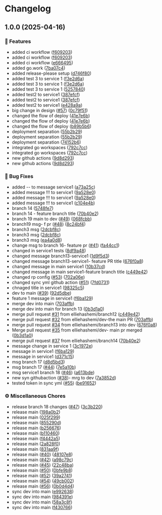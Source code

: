 # Changelog

## 1.0.0 (2025-04-16)


### 🚀 Features

* added ci workflow ([f609203](https://github.com/elliehashemi/release-please-mono-repo-sample/commit/f609203aec02b97b311e510e4e88705db6a2547f))
* added ci workflow ([f609203](https://github.com/elliehashemi/release-please-mono-repo-sample/commit/f609203aec02b97b311e510e4e88705db6a2547f))
* added ci workflow ([e666495](https://github.com/elliehashemi/release-please-mono-repo-sample/commit/e6664958deff44326eea08b0d411bb3e4a9fbbdb))
* added go.work ([7ba07c4](https://github.com/elliehashemi/release-please-mono-repo-sample/commit/7ba07c49cb30aebf5f40c853b83059d69e42e34b))
* added release-please setup ([d746f80](https://github.com/elliehashemi/release-please-mono-repo-sample/commit/d746f80918c27ecc3fe581f690f406c784a9e50e))
* added test 3 to service 1 ([f3e2d6a](https://github.com/elliehashemi/release-please-mono-repo-sample/commit/f3e2d6a600f291b2ca542844ddc59336f1c39fb9))
* added test 3 to service 1 ([f3e2d6a](https://github.com/elliehashemi/release-please-mono-repo-sample/commit/f3e2d6a600f291b2ca542844ddc59336f1c39fb9))
* added test 3 to service 1 ([5257840](https://github.com/elliehashemi/release-please-mono-repo-sample/commit/52578402770b569ec695ea51c81e402f111a9e07))
* added test2 to service1 ([387efcf](https://github.com/elliehashemi/release-please-mono-repo-sample/commit/387efcff63d71569561a46869ca649078034483f))
* added test2 to service1 ([387efcf](https://github.com/elliehashemi/release-please-mono-repo-sample/commit/387efcff63d71569561a46869ca649078034483f))
* added test2 to service1 ([e428a9a](https://github.com/elliehashemi/release-please-mono-repo-sample/commit/e428a9a57d8cf37c9efd07848cb1287cf05ee314))
* big change in design ([#57](https://github.com/elliehashemi/release-please-mono-repo-sample/issues/57)) ([0c79f51](https://github.com/elliehashemi/release-please-mono-repo-sample/commit/0c79f51c967163b605d1d300dc75a60201289dad))
* changed the flow of deploy ([41e7e6b](https://github.com/elliehashemi/release-please-mono-repo-sample/commit/41e7e6bde24bf2eeabc0ed8a479e92a2f03f36a4))
* changed the flow of deploy ([41e7e6b](https://github.com/elliehashemi/release-please-mono-repo-sample/commit/41e7e6bde24bf2eeabc0ed8a479e92a2f03f36a4))
* changed the flow of deploy ([b89b5b6](https://github.com/elliehashemi/release-please-mono-repo-sample/commit/b89b5b6577ecc3134201a41dba508dd404ec85ad))
* deployment separation ([55b2b29](https://github.com/elliehashemi/release-please-mono-repo-sample/commit/55b2b295091a6e2b254748772034c835a30e3feb))
* deployment separation ([55b2b29](https://github.com/elliehashemi/release-please-mono-repo-sample/commit/55b2b295091a6e2b254748772034c835a30e3feb))
* deployment separation ([74152b6](https://github.com/elliehashemi/release-please-mono-repo-sample/commit/74152b6daccbbcfe7ece0fdc2684405a158d88ef))
* integrated go workspaces ([792c7cc](https://github.com/elliehashemi/release-please-mono-repo-sample/commit/792c7cc6fef6aeefdd5eb0b6841d03d29f3cf53e))
* integrated go workspaces ([792c7cc](https://github.com/elliehashemi/release-please-mono-repo-sample/commit/792c7cc6fef6aeefdd5eb0b6841d03d29f3cf53e))
* new github actions ([9d8d293](https://github.com/elliehashemi/release-please-mono-repo-sample/commit/9d8d29378663b400de60fdaa30e89af9d6ffc443))
* new github actions ([9d8d293](https://github.com/elliehashemi/release-please-mono-repo-sample/commit/9d8d29378663b400de60fdaa30e89af9d6ffc443))


### 🐛 Bug Fixes

* added -- to message service1 ([a73a25c](https://github.com/elliehashemi/release-please-mono-repo-sample/commit/a73a25c3d37bac4eae8d2a5541b7b521f16e64e7))
* added message !!! to service1 ([9a528e0](https://github.com/elliehashemi/release-please-mono-repo-sample/commit/9a528e066fd4900cea4b59bf1fc39ac4106cbad2))
* added message !!! to service1 ([9a528e0](https://github.com/elliehashemi/release-please-mono-repo-sample/commit/9a528e066fd4900cea4b59bf1fc39ac4106cbad2))
* added message !!! to service1 ([c104e4b](https://github.com/elliehashemi/release-please-mono-repo-sample/commit/c104e4bbaf5ed1413037804e479ac4c1af1bf38b))
* branch 14 ([5748fe7](https://github.com/elliehashemi/release-please-mono-repo-sample/commit/5748fe7cc30c5843103fb990f924fb59301da53a))
* branch 14 - feature branch title ([70b40e2](https://github.com/elliehashemi/release-please-mono-repo-sample/commit/70b40e28f2b7e390243c8fbf4118c3f29eaf1990))
* branch 19 main to dev ([#49](https://github.com/elliehashemi/release-please-mono-repo-sample/issues/49)) ([068fcbb](https://github.com/elliehashemi/release-please-mono-repo-sample/commit/068fcbba5aefc48c66e6fa16c8c12699a710b61b))
* branch19 msg- f pr ([#48](https://github.com/elliehashemi/release-please-mono-repo-sample/issues/48)) ([8c24bf4](https://github.com/elliehashemi/release-please-mono-repo-sample/commit/8c24bf4566ce1e71ce6f6d2081e8bb60d40a86ae))
* branch3 msg ([2dcbf8c](https://github.com/elliehashemi/release-please-mono-repo-sample/commit/2dcbf8cae526f0a5cd7bfc84e5d6c5a0084b0c1a))
* branch3 msg ([2dcbf8c](https://github.com/elliehashemi/release-please-mono-repo-sample/commit/2dcbf8cae526f0a5cd7bfc84e5d6c5a0084b0c1a))
* branch3 msg ([ea4a0d8](https://github.com/elliehashemi/release-please-mono-repo-sample/commit/ea4a0d8ad1d10f363e9e0c060876d30f8d38e770))
* change msg to branch 16- feature pr ([#41](https://github.com/elliehashemi/release-please-mono-repo-sample/issues/41)) ([fa44cc1](https://github.com/elliehashemi/release-please-mono-repo-sample/commit/fa44cc12974145152f6a7963d5f1f8b11d06b382))
* changed in service1 tests ([8df9a48](https://github.com/elliehashemi/release-please-mono-repo-sample/commit/8df9a4887dc5df10baecbe1c908bbdee7c37509f))
* changed message branch13-service1 ([1d9f5d3](https://github.com/elliehashemi/release-please-mono-repo-sample/commit/1d9f5d3dc275ce23578e8a5bb6c3f8ca09f32b45))
* changed message branch13-service1- feature PR title ([676f0a8](https://github.com/elliehashemi/release-please-mono-repo-sample/commit/676f0a801aac19029c26164dedc55574f3d9902e))
* changed message in main service1 ([10b37cd](https://github.com/elliehashemi/release-please-mono-repo-sample/commit/10b37cdb553887779bfd9e7d5c78c343632ff7f6))
* changed message in main service1-feature branch title ([c449e42](https://github.com/elliehashemi/release-please-mono-repo-sample/commit/c449e4209d8e14a7399ec8eed3759260e990fd76))
* changed rp config ([#53](https://github.com/elliehashemi/release-please-mono-repo-sample/issues/53)) ([702a06e](https://github.com/elliehashemi/release-please-mono-repo-sample/commit/702a06e1012a4055176108e70f61500a86ead9d1))
* changed sync yml github action ([#51](https://github.com/elliehashemi/release-please-mono-repo-sample/issues/51)) ([7fd0731](https://github.com/elliehashemi/release-please-mono-repo-sample/commit/7fd0731506815dfa5d2ee36f9a0e6e8b92beaa75))
* chnaged title in service1 ([98325c5](https://github.com/elliehashemi/release-please-mono-repo-sample/commit/98325c57c9deb43d3f02654afc4652765ad7e24f))
* dev to main ([#39](https://github.com/elliehashemi/release-please-mono-repo-sample/issues/39)) ([92d5dbe](https://github.com/elliehashemi/release-please-mono-repo-sample/commit/92d5dbe69af983e4cdce87be7ab0cb583bb4fe00))
* feature 1 message in service1 ([f6ba129](https://github.com/elliehashemi/release-please-mono-repo-sample/commit/f6ba1290a01306d23cdc4b32cdb1ca58fe665168))
* merge dev into main ([703affb](https://github.com/elliehashemi/release-please-mono-repo-sample/commit/703affbb8fbfcdea849b1e2168e9e999095732b4))
* merge dev into main for branch 13 ([0b3d1a0](https://github.com/elliehashemi/release-please-mono-repo-sample/commit/0b3d1a05c6baff2a84b09b5b7722d4d386bb5311))
* merge pull request [#31](https://github.com/elliehashemi/release-please-mono-repo-sample/issues/31) from elliehashemi/branch12 ([c449e42](https://github.com/elliehashemi/release-please-mono-repo-sample/commit/c449e4209d8e14a7399ec8eed3759260e990fd76))
* merge pull request [#32](https://github.com/elliehashemi/release-please-mono-repo-sample/issues/32) from elliehashemi/dev-the main PR ([703affb](https://github.com/elliehashemi/release-please-mono-repo-sample/commit/703affbb8fbfcdea849b1e2168e9e999095732b4))
* merge pull request [#34](https://github.com/elliehashemi/release-please-mono-repo-sample/issues/34) from elliehashemi/branch13 into dev ([676f0a8](https://github.com/elliehashemi/release-please-mono-repo-sample/commit/676f0a801aac19029c26164dedc55574f3d9902e))
* Merge pull request [#35](https://github.com/elliehashemi/release-please-mono-repo-sample/issues/35) from elliehashemi/dev- main pr merged ([0b3d1a0](https://github.com/elliehashemi/release-please-mono-repo-sample/commit/0b3d1a05c6baff2a84b09b5b7722d4d386bb5311))
* merge pull request [#37](https://github.com/elliehashemi/release-please-mono-repo-sample/issues/37) from elliehashemi/branch14 ([70b40e2](https://github.com/elliehashemi/release-please-mono-repo-sample/commit/70b40e28f2b7e390243c8fbf4118c3f29eaf1990))
* message change in service 1 ([3c1972e](https://github.com/elliehashemi/release-please-mono-repo-sample/commit/3c1972e210295e68833a85dd02097097938223f9))
* message in service1 ([f6ba129](https://github.com/elliehashemi/release-please-mono-repo-sample/commit/f6ba1290a01306d23cdc4b32cdb1ca58fe665168))
* message in service1 ([d371c15](https://github.com/elliehashemi/release-please-mono-repo-sample/commit/d371c154a9a6b49415bb557c64758ae9d1eefd48))
* msg branch 17 ([d8d5bd3](https://github.com/elliehashemi/release-please-mono-repo-sample/commit/d8d5bd3e801ad801267a650eb215b8ea8cf80293))
* msg branch 17 ([#44](https://github.com/elliehashemi/release-please-mono-repo-sample/issues/44)) ([7e5a10b](https://github.com/elliehashemi/release-please-mono-repo-sample/commit/7e5a10b8138e7ed1dfd4356384111b7da80b9af5))
* msg service1 branch 18 ([#46](https://github.com/elliehashemi/release-please-mono-repo-sample/issues/46)) ([a613bde](https://github.com/elliehashemi/release-please-mono-repo-sample/commit/a613bde2414d7d361f8ca053d7e4b03161469440))
* new syn githubaction ([#38](https://github.com/elliehashemi/release-please-mono-repo-sample/issues/38))- mrg to dev ([7a3852d](https://github.com/elliehashemi/release-please-mono-repo-sample/commit/7a3852dfb5b295b3e4fc74e362449054ec03d3fa))
* tested token in sync yml ([#55](https://github.com/elliehashemi/release-please-mono-repo-sample/issues/55)) ([be91652](https://github.com/elliehashemi/release-please-mono-repo-sample/commit/be916522ce98b98ac10050295e7d9e22e27d1818))


### ⚙️ Miscellaneous Chores

* release branch 18 changes ([#47](https://github.com/elliehashemi/release-please-mono-repo-sample/issues/47)) ([3c3b220](https://github.com/elliehashemi/release-please-mono-repo-sample/commit/3c3b2208eafb5d2e6d71be36ae62cd0248524a33))
* release main ([198a0b2](https://github.com/elliehashemi/release-please-mono-repo-sample/commit/198a0b2407828d8b87ea7e9e43849f9dfb5e716e))
* release main ([025f299](https://github.com/elliehashemi/release-please-mono-repo-sample/commit/025f29980862fbb88b58f4483c193fc878f72387))
* release main ([855290d](https://github.com/elliehashemi/release-please-mono-repo-sample/commit/855290dbb1544b4146c16b7195a6e565b6685ec7))
* release main ([b256676](https://github.com/elliehashemi/release-please-mono-repo-sample/commit/b2566762540a83b22342e22665bc71e4e67dbaaa))
* release main ([b110460](https://github.com/elliehashemi/release-please-mono-repo-sample/commit/b1104609b05699cc4d8a33daac861bbe829ee8c4))
* release main ([f4442a5](https://github.com/elliehashemi/release-please-mono-repo-sample/commit/f4442a507f2828cbed2c76cfa3f2d20225e72124))
* release main ([2a828f0](https://github.com/elliehashemi/release-please-mono-repo-sample/commit/2a828f08523de4148114020f62424582a588c249))
* release main ([831aa9f](https://github.com/elliehashemi/release-please-mono-repo-sample/commit/831aa9fa3bf952a3b16af3ad98d57506629578d6))
* release main ([#40](https://github.com/elliehashemi/release-please-mono-repo-sample/issues/40)) ([48107e8](https://github.com/elliehashemi/release-please-mono-repo-sample/commit/48107e865eff927d6302c1053e0447db9b7d3e4e))
* release main ([#42](https://github.com/elliehashemi/release-please-mono-repo-sample/issues/42)) ([a98c79c](https://github.com/elliehashemi/release-please-mono-repo-sample/commit/a98c79c112cd95b4282d961758e6abbe56220739))
* release main ([#45](https://github.com/elliehashemi/release-please-mono-repo-sample/issues/45)) ([22c48ba](https://github.com/elliehashemi/release-please-mono-repo-sample/commit/22c48ba5eff5c4da90fd399da33199f22d78d292))
* release main ([#50](https://github.com/elliehashemi/release-please-mono-repo-sample/issues/50)) ([0bfe9b8](https://github.com/elliehashemi/release-please-mono-repo-sample/commit/0bfe9b8316696588fd7437e2e72fa98a4dbfe459))
* release main ([#52](https://github.com/elliehashemi/release-please-mono-repo-sample/issues/52)) ([39a2741](https://github.com/elliehashemi/release-please-mono-repo-sample/commit/39a27410cd6ce717d2ee0aef72f6a94b2840c798))
* release main ([#54](https://github.com/elliehashemi/release-please-mono-repo-sample/issues/54)) ([49cb002](https://github.com/elliehashemi/release-please-mono-repo-sample/commit/49cb0027f6f16f526ab2a1a196b69900d4041b7f))
* release main ([#56](https://github.com/elliehashemi/release-please-mono-repo-sample/issues/56)) ([0b0d4d4](https://github.com/elliehashemi/release-please-mono-repo-sample/commit/0b0d4d4aa1fc55e6a112c7e191b82acd82f7fd85))
* sync dev into main ([e992638](https://github.com/elliehashemi/release-please-mono-repo-sample/commit/e992638c6c4da3dbacd031b1e8b6e0e9cf2d5d08))
* sync dev into main ([984391e](https://github.com/elliehashemi/release-please-mono-repo-sample/commit/984391e9815b0d8121679f96971c98926eda7aae))
* sync dev into main ([58a3c8f](https://github.com/elliehashemi/release-please-mono-repo-sample/commit/58a3c8f9fb41cb08c193c43f656c8ce0f968e870))
* sync dev into main ([f430766](https://github.com/elliehashemi/release-please-mono-repo-sample/commit/f4307662c3c6fd0e25a6b47cb4d586c15c3ff1c8))
